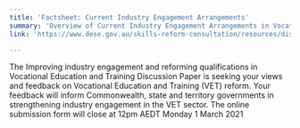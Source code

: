 ```yaml
---
title: 'Factsheet: Current Industry Engagement Arrangements'
summary: 'Overview of Current Industry Engagement Arrangements in Vocational Education and Training'
link: 'https://www.dese.gov.au/skills-reform-consultation/resources/discussion-paper'

---
```

The Improving industry engagement and reforming qualifications in Vocational Education and Training Discussion Paper is seeking your views and feedback on Vocational Education and Training (VET) reform. Your feedback will inform Commonwealth, state and territory governments in strengthening industry engagement in the VET sector.
The online submission form will close at 12pm AEDT Monday 1 March 2021


